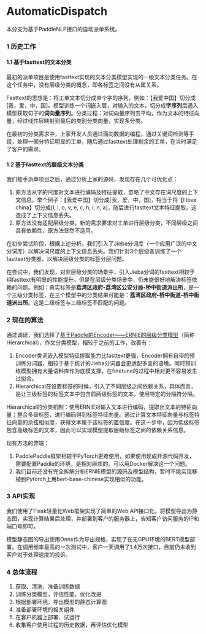 # AutomaticDispatch
本分支为基于PaddleNLP接口的自动派单系统。

### 1	历史工作

#### 1.1	基于fasttext的文本分类

最初的派单项目是使用fasttext实现的文本分类模型实现的一级文本分类任务。在这个任务中，没有层级分类的概念，即各标签之间没有从属关系。

Fasttext的思想是：将工单文本切分成单个字的序列，例如：【我爱中国】切分成[我，爱，中，国]。模型训练一个词嵌入层，对输入的文本，切分成**字序列**后通入模型获取句子的**词向量序列**。分类过程：对词向量序列去平均，作为文本的特征向量，经过线性层映射到最后的类别分类向量，实现多分类。

在最初的分类需求中，上家开发人员通过面向数据的编程，通过关键词检测等手段，处理一部分特征明显的工单，随后通过fasttext处理剩余的工单，在当时满足了客户的需求。

#### 1.2	基于fasttext的层级文本分类

我们接手派单项目之后，通过分析上家的源码，发现存在几个可优化点：

1. 原方法从字的尺度对文本进行编码及特征提取，忽略了中文存在词尺度的上下文信息。举个例子：【我爱中国】切分成[我，爱，中，国]，相当于将【I love china】切分成[I, l, o, v, e, c, h, i, n, a]，随后进行fasttext文本特征提取，这造成了上下文信息丢失。
2. 原方法没有适配层级分类，新的需求要求对工单进行层级分类，不同层级之间具有依赖性，原方法显然不适用。

在初步尝试阶段，根据上述分析，我们引入了Jieba分词库（一个应用广泛的中文分词库）以解决词尺度的上下文信息丢失。我们针对3个层级各训练了一个fasttext分类器，以解决层级分类的标签分层问题。

在尝试中，我们发现，对非层级分类的场景中，引入Jieba分词的fasttext相较于纯fasttext有明显的性能提升。但是在层级分类场景中，仍未能很好地解决标签依赖的问题。例如：真实标签是**荔湾区政府-荔湾区公安分局-桥中街道派出所**，是一个三级分类标签，在三个模型中的分类结果可能是：**荔湾区政府-桥中街道-桥中街道派出所**。这是二级标签与三级标签不匹配的问题。

### 2	现在的算法

通过调研，我们选择了[基于Paddle的Encoder——ERNIE的层级分类模型][1]（简称Hierarchical），作文分类模型，相较于之前的工作，改善有：

1. Encoder类词嵌入模型特征提取能力比fasttext更强，Encoder拥有自带的预训练分词器，相较于基于统计的Jieba分词器会更适配多变的语境。同时预训练模型拥有大量语料库作为底模支撑，在finetune的过程中相对更不容易发生过拟合。
2. Hierarchical在设置标签的时候，引入了不同层级之间依赖关系，具体而言，是让三级标签的标签文本中包含前两级标签的文本，使用特定的分隔符分隔。

Hierarchical的分类机制：使用ERNIE对输入文本进行编码，提取出文本的特征向量；整合多级标签，进行编码得到标签特征向量。通过计算文本特征向量与标签特征向量的余弦相似度，获得文本属于该标签的置信度。在这一步中，因为低级标签包含高级标签的文本，因此可以实现模型提取层级标签之间的依赖关系信息。

现有方法的弊端：

1. PaddlePaddle框架相较于PyTorch更难使用，如果使用现成开源代码开发，需要配置Paddle的环境，是相对麻烦的。可以用Docker解决这一个问题。
2. 我们目前还没有完全拆解分析ERNIE模型的源码及模型结构，暂时不能实现移植到Pytorch上用bert-base-chinese实现相似的功能。

### 3	API实现

我们使用了Flask轻量化Web框架实现了简单的Web API接口化。将模型导出为静态图，实现计算结果后处理，并部署到客户的服务器上，告知客户访问服务的IP和端口号即可。

模型静态图的导出使用Onnx作为导出规格，实现了在无GPU环境的BERT模型部署。在调用频率最高的一次测试中，客户一天调用了1.4万次接口，目前仍未收到客户对于处理速度的投诉。

### 4	总体流程

1. 获取、清洗、准备训练数据
2. 训练分类模型，评估性能，优化改进
3. 根据部署环境，导出模型的静态计算图
4. 准备部署环境的相关组件
5. 在客户机器上部署、试运行
6. 收集客户使用过程的历史数据，再评估优化模型

[1]:https://github.com/PaddlePaddle/PaddleNLP/tree/develop/applications/text_classification/hierarchical#readme

